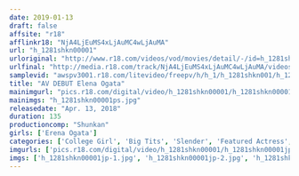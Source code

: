 ```yaml
---
date: 2019-01-13
draft: false
affsite: "r18"
afflinkr18: "NjA4LjEuMS4xLjAuMC4wLjAuMA"
url: "h_1281shkn00001"
urloriginal: "http://www.r18.com/videos/vod/movies/detail/-/id=h_1281shkn00001"
urlfinal: "http://media.r18.com/track/NjA4LjEuMS4xLjAuMC4wLjAuMA/videos/vod/movies/detail/-/id=h_1281shkn00001"
samplevid: "awspv3001.r18.com/litevideo/freepv/h/h_1/h_1281shkn001/h_1281shkn001_dmb_w.mp4"
title: "AV DEBUT Elena Ogata"
mainimgurl: "pics.r18.com/digital/video/h_1281shkn00001/h_1281shkn00001ps.jpg"
mainimgs: "h_1281shkn00001ps.jpg"
releasedate: "Apr. 13, 2018"
duration: 135
productioncomp: "Shunkan"
girls: ['Erena Ogata']
categories: ['College Girl', 'Big Tits', 'Slender', 'Featured Actress', 'Masturbation', 'Debut', 'Hi-Def']
imgurls: ['pics.r18.com/digital/video/h_1281shkn00001/h_1281shkn00001jp-1.jpg', 'pics.r18.com/digital/video/h_1281shkn00001/h_1281shkn00001jp-2.jpg', 'pics.r18.com/digital/video/h_1281shkn00001/h_1281shkn00001jp-3.jpg', 'pics.r18.com/digital/video/h_1281shkn00001/h_1281shkn00001jp-4.jpg', 'pics.r18.com/digital/video/h_1281shkn00001/h_1281shkn00001jp-5.jpg', 'pics.r18.com/digital/video/h_1281shkn00001/h_1281shkn00001jp-6.jpg', 'pics.r18.com/digital/video/h_1281shkn00001/h_1281shkn00001jp-7.jpg', 'pics.r18.com/digital/video/h_1281shkn00001/h_1281shkn00001jp-8.jpg', 'pics.r18.com/digital/video/h_1281shkn00001/h_1281shkn00001jp-9.jpg', 'pics.r18.com/digital/video/h_1281shkn00001/h_1281shkn00001jp-10.jpg', 'pics.r18.com/digital/video/h_1281shkn00001/h_1281shkn00001jp-11.jpg', 'pics.r18.com/digital/video/h_1281shkn00001/h_1281shkn00001jp-12.jpg', 'pics.r18.com/digital/video/h_1281shkn00001/h_1281shkn00001jp-13.jpg', 'pics.r18.com/digital/video/h_1281shkn00001/h_1281shkn00001jp-14.jpg', 'pics.r18.com/digital/video/h_1281shkn00001/h_1281shkn00001jp-15.jpg', 'pics.r18.com/digital/video/h_1281shkn00001/h_1281shkn00001jp-16.jpg', 'pics.r18.com/digital/video/h_1281shkn00001/h_1281shkn00001jp-17.jpg', 'pics.r18.com/digital/video/h_1281shkn00001/h_1281shkn00001jp-18.jpg', 'pics.r18.com/digital/video/h_1281shkn00001/h_1281shkn00001jp-19.jpg', 'pics.r18.com/digital/video/h_1281shkn00001/h_1281shkn00001jp-20.jpg']
imgs: ['h_1281shkn00001jp-1.jpg', 'h_1281shkn00001jp-2.jpg', 'h_1281shkn00001jp-3.jpg', 'h_1281shkn00001jp-4.jpg', 'h_1281shkn00001jp-5.jpg', 'h_1281shkn00001jp-6.jpg', 'h_1281shkn00001jp-7.jpg', 'h_1281shkn00001jp-8.jpg', 'h_1281shkn00001jp-9.jpg', 'h_1281shkn00001jp-10.jpg', 'h_1281shkn00001jp-11.jpg', 'h_1281shkn00001jp-12.jpg', 'h_1281shkn00001jp-13.jpg', 'h_1281shkn00001jp-14.jpg', 'h_1281shkn00001jp-15.jpg', 'h_1281shkn00001jp-16.jpg', 'h_1281shkn00001jp-17.jpg', 'h_1281shkn00001jp-18.jpg', 'h_1281shkn00001jp-19.jpg', 'h_1281shkn00001jp-20.jpg']
---
```


